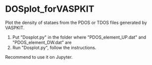 # DOSplot_forVASPKIT
Plot the density of stataes from the PDOS or TDOS files generated by VASPKIT. 
1. Put "Dosplot.py" in the folder where "PDOS_element_UP.dat" and "PDOS_element_DW.dat" are
2. Run "Dosplot.py", follow the instructions.

Recommend to use it on Jupyter.
